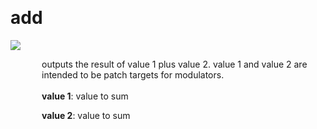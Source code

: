 
<a name=add></a><br>
# <b>add</b>
<img src="https://www.bespokesynth.com/docs/screenshots/add.png"><br>
<div style="display:inline-block;margin-left:50px;">
outputs the result of value 1 plus value 2. value 1 and value 2 are intended to be patch targets for modulators.<br/><br/>
<b>value 1</b>: value to sum<br>

<b>value 2</b>: value to sum<br>

